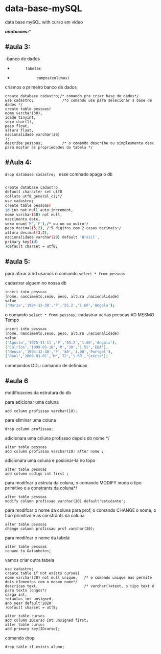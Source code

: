 # data-base-mySQL
data base mySQL with curso em video 

***anotacoes:**** 

<h2>#aula 3:</h2>

-banco de dados
-           tabelas 
-                campos(colunas)
   

criamos o primeiro banco de dados 

```
create database cadastro;/* comando pra criar base de dados*/ 
use cadastro;             /*o comando use para selecionar a base de dados */
create table pessoas(
nome varchar(30),
idade tinyint,
sexo char(1),
peso float,
altura float,
nacionalidade varchar(20)
);
describe pessoas;         /* o comando describe ou simplesmente desc para mostar as propriedades da tabela */

```

<h2> #Aula 4: </h2>

```drop database cadastro; ``` esse comnado apaga o db 
```bash

create database cadastro
default character set utf8
collate utf8_general_ci;*/
use cadastro;
create table pessoas(
id int not null auto_increment,
nome varchar(30) not null,
nascimento date,
sexo enum('M','F'),/* ou um ou outro*/
peso decimal(5,2), /*5 digitos com 2 casas decimais*/
altura decimal(3,2),
nacionalidade varchar(20) default 'Brasil',
primary key(id)
)default charset = utf8;
```
<h2>#aula 5:</h2>

para afixar a bd usamos o comando 
```select * from pessoas ```

cadastrar alguem no nossa db
```bash
insert into pessoas 
(nome, nascimento,sexo, peso, altura ,nacionalidade)
value
('Maria','1984-12-30','F','55.2','1.60','Angola');
```
o comando ``` select * from pessoas; ```
 cadastrar varias peesoas AO MESMO Tempo 
 ```bash 
 insert into pessoas 
(nome, nascimento,sexo, peso, altura ,nacionalidade)
value
('Agusta','1975-11-11','F','55.2','1.60','Angola'),
('Calrlos','1999-05-16','M','30','1.55','EUA'),
('Neusa','1994-12-30','F','80','1.90','Portgal'),
('Raul','2000-01-01','M','72','1.60','Grécia');
 ```
 commandos DDL: camando de definicao
 
 <h2>#aula 6</h2>
 
 modificacoes da estrutura do db
 
para adicionar uma coluna 
``` alter table pessoas 
add column profissao varchar(10); 
```

para eliminar uma coluna
```alter table pessoas 
drop column profissao;
```
adicionara uma coluna 
profissao depois do nome */
```
alter table pessoas 
add column profissao varchar(10) after nome ; 
```
adicionara uma coluna e posionar-la no topo 
```
alter table pessoas 
add column codigo int first ; 
```
para modifcar a estruta da coluna, 
o comando MODIFY muda o tipo primitivo e a constrants da coluna*/
```
alter table pessoas 
modify column profissao varchar(20) default'estudante';
```
para modifcar o nome da coluna para prof, 
o comando CHANGE o nome, o tipo primitivo e as constrants da coluna
```
alter table pessoas 
change column profissao prof varchar(20); 
```
para modifcar o nome da tabela
```
alter table pessoas 
rename to Gafanhotos; 
```
vamos criar outra tabela 
```
use cadastro;
create table if not exists cursos(
nome varchar(30) not null unique,   /* o comando unique nao permite dois elementos com o mesmo nome*/
descricao text, 					/* varchar()≠text, o tipo text é para texto longos*/
carga int,
totaulas int unsigned,
ano year default'2020'
)default charset = utf8; 

alter table cursos
add column IDcurso int unsigned first;
alter table cursos
add primary key(IDcurso);
```
comando drop
```
drop table if exists aluno;  
```
 
 
 

